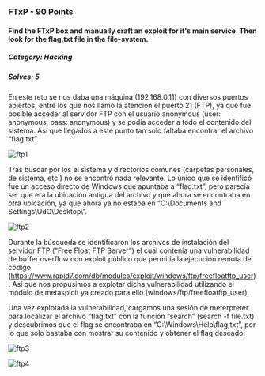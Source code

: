 ### FTxP - 90 Points
#### Find the FTxP box and manually craft an exploit for it's main service. Then look for the flag.txt file in the file-system.

##### Category: Hacking 
##### Solves: 5 

En este reto se nos daba una máquina (192.168.0.11) con diversos puertos abiertos, entre los que nos llamó la atención el puerto 21 (FTP), ya que fue posible acceder al servidor FTP con el usuario anonymous (user: anonymous, pass: anonymous) y se podía acceder a todo el contenido del sistema. Así que llegados a este punto tan solo faltaba encontrar el archivo “flag.txt”.

![ftp1](https://user-images.githubusercontent.com/38633962/42778211-a6f6a1b6-893c-11e8-9de4-d385ee4a6559.png)

Tras buscar por los el sistema y directorios comunes (carpetas personales, de sistema, etc.) no se encontró nada relevante. Lo único que se identificó fue un acceso directo de Windows que apuntaba a “flag.txt”, pero parecía ser que era la ubicación antigua del archivo y que ahora se encontraba en otra ubicación, ya que ahora ya no estaba en “C:\Documents and Settings\UdG\Desktop\”.

![ftp2](https://user-images.githubusercontent.com/38633962/42778225-b4c6ec6a-893c-11e8-8fb7-188713cdb34e.png)

Durante la búsqueda se identificaron los archivos de instalación del servidor FTP (“Free Float FTP Server”) el cual contenía una vulnerabilidad de buffer overflow con exploit público que permitía la ejecución remota de código (https://www.rapid7.com/db/modules/exploit/windows/ftp/freefloatftp_user). Así que nos propusimos a explotar dicha vulnerabilidad utilizando el módulo de metasploit ya creado para ello (windows/ftp/freefloatftp_user).

Una vez explotada la vulnerabilidad, cargamos una sesión de meterpreter para localizar el archivo “flag.txt” con la función “search” (search -f file.txt) y descubrimos que el flag se encontraba en “C:\Windows\Help\flag,txt”, por lo que solo bastaba con mostrar su contenido y obtener el flag deseado:

![ftp3](https://user-images.githubusercontent.com/38633962/42778237-c08d05fc-893c-11e8-8772-5eee44f8591c.png)

![ftp4](https://user-images.githubusercontent.com/38633962/42778259-d0838d14-893c-11e8-8b51-5d264701b816.png)
